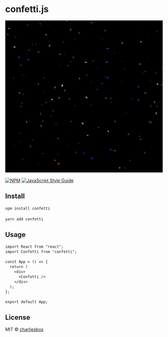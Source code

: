 # confetti.js

![Demo Animation](./confetti-demo.gif?raw=true)

> 

[![NPM](https://img.shields.io/npm/v/confetti.svg)](https://www.npmjs.com/package/confetti) [![JavaScript Style Guide](https://img.shields.io/badge/code_style-standard-brightgreen.svg)](https://standardjs.com)

## Install

```bash
npm install confetti

yarn add confetti
```

## Usage

```tsx
import React from "react";
import Confetti from "confetti";

const App = () => {
  return (
    <div>
      <Confetti />
    </div>
  );
};

export default App;
```

## License

MIT © [charliesbox](https://github.com/charliesbox)

